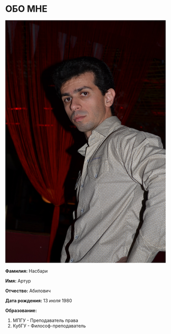 # ОБО МНЕ

![Фотография](/images/фото_1.jpg)

**Фамилия:**
Насбари

**Имя:** 
Артур

**Отчество:** 
Абилович

**Дата рождения:**
13 *июля* 1980

**Образование:**

1. МПГУ - Преподаватель права
2. КубГУ - Философ-преподаватель 